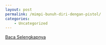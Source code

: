 ```yaml
---
layout: post
permalink: /mimpi-bunuh-diri-dengan-pistol/
categories:
    - Uncategorized
---
```


[Baca Selengkapnya](/09)